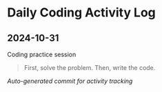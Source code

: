 # Daily Coding Activity Log

## 2024-10-31

Coding practice session

> First, solve the problem. Then, write the code.

*Auto-generated commit for activity tracking*
